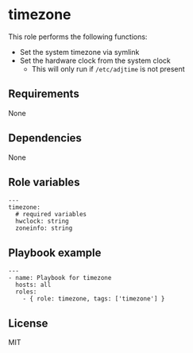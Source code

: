 # timezone

This role performs the following functions:

- Set the system timezone via symlink
- Set the hardware clock from the system clock
    - This will only run if `/etc/adjtime` is not present

## Requirements

None

## Dependencies

None

## Role variables

```
---
timezone:
  # required variables
  hwclock: string
  zoneinfo: string
```

## Playbook example

```
---
- name: Playbook for timezone
  hosts: all
  roles:
    - { role: timezone, tags: ['timezone'] }
```

## License

MIT
